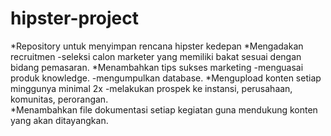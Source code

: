 # hipster-project
*Repository untuk menyimpan rencana hipster kedepan
*Mengadakan recruitmen
 -seleksi calon marketer yang memiliki bakat sesuai dengan bidang pemasaran.
*Menambahkan tips sukses marketing
 -menguasai produk knowledge.
 -mengumpulkan database.
*Mengupload konten setiap minggunya minimal 2x
 -melakukan prospek ke instansi, perusahaan, komunitas, perorangan.                                                                                                                                
*Menambahkan file dokumentasi setiap kegiatan guna mendukung konten yang akan ditayangkan.

